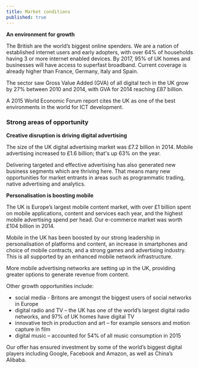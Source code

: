 ```yaml
---
title: Market conditions
published: true
---
```


**An environment for growth**

The British are the world’s biggest online spenders. We are a nation of established internet users and early adopters, with over 64% of households having 3 or more internet enabled devices.  By 2017, 95% of UK homes and businesses will have access to superfast broadband. Current coverage is already higher than France, Germany, Italy and Spain. 

The sector saw Gross Value Added (GVA) of all digital tech in the UK grow by 27% between 2010 and 2014, with GVA for 2014 reaching £87 billion.

A 2015 World Economic Forum report cites the UK as one of the best environments in the world for ICT development.

### Strong areas of opportunity 

**Creative disruption is driving digital advertising**

The size of the UK digital advertising market was £7.2 billion in 2014. Mobile advertising increased to £1.6 billion; that's up 63% on the year. 

Delivering targeted and effective advertising has also generated new business segments which are thriving here. That means many new opportunities for market entrants in areas such as  programmatic trading, native advertising and analytics.

**Personalisation is boosting mobile**

The UK is Europe’s largest mobile content market, with over £1 billion spent on mobile applications, content and services each year, and the highest mobile advertising spend per head.  Our e-commerce market was worth £104 billion in 2014. 

Mobile in the UK has been boosted by our strong leadership in personalisation of platforms and content, an increase in smartphones and choice of mobile contracts, and a strong games and advertising industry. This is all supported by an enhanced mobile network infrastructure. 

More mobile advertising networks are setting up in the UK, providing greater options to generate revenue from content.

Other growth opportunities include: 

- social media - Britons are amongst the biggest users of social networks in Europe
- digital radio and TV – the UK has one of the world’s largest digital radio networks, and 97% of UK homes have digital TV
- innovative tech in production and art – for example sensors and motion capture  in film
- digital music – accounted for 54% of all music consumption in 2015 

Our offer has ensured investment by some of the world’s biggest digital players including Google, Facebook and Amazon, as well as China’s Alibaba.


